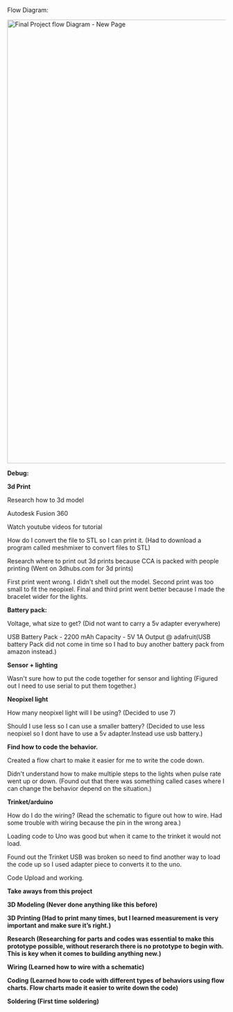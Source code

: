 Flow Diagram:

<a data-flickr-embed="true"  href="https://www.flickr.com/photos/davidleedang/23576297755/in/dateposted-public/" title="Final Project flow Diagram - New Page"><img src="https://farm6.staticflickr.com/5812/23576297755_1b76475645_b.jpg" width="791" height="1024" alt="Final Project flow Diagram - New Page"></a><script async src="//embedr.flickr.com/assets/client-code.js" charset="utf-8"></script>

<b>Debug:</b>

<b>3d Print</b>

Research how to 3d model

Autodesk Fusion 360

Watch youtube videos for tutorial 

How do I convert the file to STL so I can print it. (Had to download a program called meshmixer to convert files to STL)

Research where to print out 3d prints because CCA is packed with people printing (Went on 3dhubs.com for 3d prints)

First print went wrong. I didn't shell out the model. Second print was too small to fit the neopixel. Final and third print went better because I made the bracelet wider for the lights.


<b>Battery pack:</b>

Voltage, what size to get? (Did not want to carry a 5v adapter everywhere)

USB Battery Pack - 2200 mAh Capacity - 5V 1A Output @ adafruit(USB battery Pack did not come in time so I had to buy another battery pack from amazon instead.)


<b>Sensor + lighting</b>

Wasn't sure how to put the code together for sensor and lighting (Figured out I need to use serial to put them together.)

<b>Neopixel light</b>

How many neopixel light will I be using? (Decided to use 7)

Should I use less so I can use a smaller battery? (Decided to use less neopixel so I dont have to use a 5v adapter.Instead use usb battery.)

<b>Find how to code the behavior.</b>

Created a flow chart to make it easier for me to write the code down.

Didn't understand how to make multiple steps to the lights when pulse rate went up or down. (Found out that there was something called cases where I can change the behavior depend on the situation.) 

<b>Trinket/arduino</b>

How do I do the wiring? (Read the schematic to figure out how to wire. Had some trouble with wiring because the pin in the wrong area.)

Loading code to Uno was good but when it came to the trinket it would not load. 

Found out the Trinket USB was broken so need to find another way to load the code up so I used adapter piece to converts it to the uno.
 
Code Upload and working.

<b/>Take aways from this project<b>

3D Modeling (Never done anything like this before)

3D Printing (Had to print many times, but I learned measurement is very important and make sure it’s right.)

Research (Researching for parts and codes was essential to make this prototype possible, without reserarch there is no prototype to begin with. This is key when it comes to building anything new.) 

Wiring (Learned how to wire with a schematic) 

Coding (Learned how to code with different types of behaviors using flow charts. Flow charts made it easier to write down the code) 

Soldering (First time soldering)



